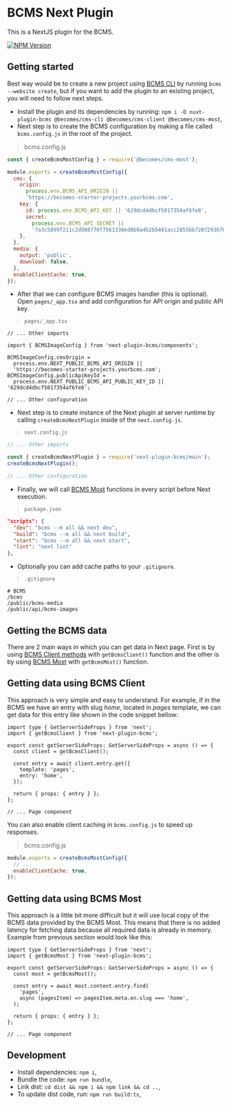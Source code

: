 # BCMS Next Plugin

This is a NextJS plugin for the BCMS.

[![NPM Version][npm-image]][npm-url]

[npm-image]: https://img.shields.io/npm/v/next-plugin-bcms.svg
[npm-url]: https://npmjs.org/package/next-plugin-bcms

## Getting started

Best way would be to create a new project using [BCMS CLI](https://github.com/becomesco/cms-cli) by running `bcms --website create`, but if you want to add the plugin to an existing project, you will need to follow next steps.

- Install the plugin and its dependencies by running: `npm i -D nuxt-plugin-bcms @becomes/cms-cli @becomes/cms-client @becomes/cms-most`,
- Next step is to create the BCMS configuration by making a file called `bcms.config.js` in the root of the project.

> bcms.config.js

```js
const { createBcmsMostConfig } = require('@becomes/cms-most');

module.exports = createBcmsMostConfig({
  cms: {
    origin:
      process.env.BCMS_API_ORIGIN ||
      'https://becomes-starter-projects.yourbcms.com',
    key: {
      id: process.env.BCMS_API_KEY || '629dcd4dbcf5017354af6fe8',
      secret:
        process.env.BCMS_API_SECRET ||
        '7a3c5899f211c2d988770f7561330ed8b0a4b2b5481acc2855bb720729367896',
    },
  },
  media: {
    output: 'public',
    download: false,
  },
  enableClientCache: true,
});
```

- After that we can configure BCMS images handler (this is optional). Open `pages/_app.tsx` and add configuration for API origin and public API key.

> `pages/_app.tsx`

```tsx
// ... Other imports

import { BCMSImageConfig } from 'next-plugin-bcms/components';

BCMSImageConfig.cmsOrigin =
  process.env.NEXT_PUBLIC_BCMS_API_ORIGIN ||
  'https://becomes-starter-projects.yourbcms.com';
BCMSImageConfig.publicApiKeyId =
  process.env.NEXT_PUBLIC_BCMS_API_PUBLIC_KEY_ID || '629dcd4dbcf5017354af6fe8';

// ... Other configuration
```

- Next step is to create instance of the Next plugin at server runtime by calling `createBcmsNextPlugin` inside of the `next.config.js`.

> `next.config.js`

```js
// ... Other imports

const { createBcmsNextPlugin } = require('next-plugin-bcms/main');
createBcmsNextPlugin();

// ... Other configuration
```

- Finally, we will call [BCMS Most](https://github.com/becomesc/cms-most) functions in every script before Next execution.

> `package.json`

```json
"scripts": {
  "dev": "bcms --m all && next dev",
  "build": "bcms --m all && next build",
  "start": "bcms --m all && next start",
  "lint": "next lint"
},
```

- Optionally you can add cache paths to your `.gitignore`.

> `.gitignore`

```text
# BCMS
/bcms
/public/bcms-media
/public/api/bcms-images
```

## Getting the BCMS data

There are 2 main ways in which you can get data in Next page. First is by using [BCMS Client methods](https://github.com/becomesco/cms-client) with `getBcmsClient()` function and the other is by using [BCMS Most](https://github.com/becomesco/cms-most) with `getBcmsMost()` function.

## Getting data using BCMS Client

This approach is very simple and easy to understand. For example, if in the BCMS we have an entry with slug _home_, located in _pages_ template, we can get data for this entry like shown in the code snippet bellow:

```tsx
import type { GetServerSideProps } from 'next';
import { getBcmsClient } from 'next-plugin-bcms';

export const getServerSideProps: GetServerSideProps = async () => {
  const client = getBcmsClient();

  const entry = await client.entry.get({
    template: 'pages',
    entry: 'home',
  });

  return { props: { entry } };
};

// ... Page component
```

You can also enable client caching in `bcms.config.js` to speed up responses.

> bcms.config.js

```js
module.exports = createBcmsMostConfig({
  // ...
  enableClientCache: true,
});
```

## Getting data using BCMS Most

This approach is a little bit more difficult but it will use local copy of the BCMS data provided by the BCMS Most. This means that there is no added latency for fetching data because all required data is already in memory. Example from previous section would look like this:

```tsx
import type { GetServerSideProps } from 'next';
import { getBcmsMost } from 'next-plugin-bcms';

export const getServerSideProps: GetServerSideProps = async () => {
  const most = getBcmsMost();

  const entry = await most.content.entry.find(
    'pages',
    async (pagesItem) => pagesItem.meta.en.slug === 'home',
  );

  return { props: { entry } };
};

// ... Page component
```

## Development

- Install dependencies: `npm i`,
- Bundle the code: `npm run bundle`,
- Link dist: `cd dist && npm i && npm link && cd ..`,
- To update dist code, run: `npm run build:ts`,
